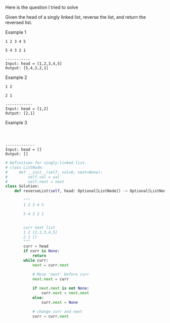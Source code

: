 Here is the question I tried to solve

Given the head of a singly linked list, reverse the list, and return the reversed list.

Example 1

```
1 2 3 4 5

5 4 3 2 1

-----------
Input: head = [1,2,3,4,5]
Output: [5,4,3,2,1]
```

Example 2

```
1 2

2 1

------------
Input: head = [1,2]
Output: [2,1]
```

Example 3

```



-------------
Input: head = []
Output: []
```

```py
# Definition for singly-linked list.
# class ListNode:
#     def __init__(self, val=0, next=None):
#         self.val = val
#         self.next = next
class Solution:
    def reverseList(self, head: Optional[ListNode]) -> Optional[ListNode]:

        """
        1 2 3 4 5

        5 4 3 2 1


        curr next list
        1 2 [2,1,3,4,5]
        2 1 []
        """
        curr = head
        if curr is None:
            return
        while curr:
            next = curr.next

            # Move 'next' before curr
            next.next = curr
            
            if next.next is not None:
                curr.next = next.next
            else:
                curr.next = None

            # change curr and next
            curr = curr.next
```
